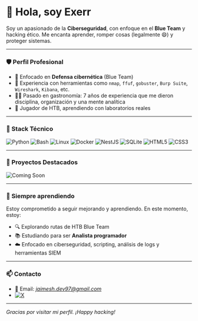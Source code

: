 # 👋 Hola, soy Exerr

Soy un apasionado de la **Ciberseguridad**, con enfoque en el **Blue Team** y hacking ético. Me encanta aprender, romper cosas (legalmente 😄) y proteger sistemas.

---

### 🛡️ Perfil Profesional
- 🎯 Enfocado en **Defensa cibernética** (Blue Team)
- 🧰 Experiencia con herramientas como `nmap`, `ffuf`, `gobuster`, `Burp Suite`, `Wireshark`, `Kibana`, etc.
- 👨‍🍳 Pasado en gastronomía: 7 años de experiencia que me dieron disciplina, organización y una mente analítica
- 🧪 Jugador de HTB, aprendiendo con laboratorios reales

---

### 📌 Stack Técnico
![Python](https://img.shields.io/badge/-Python-05122A?style=flat&logo=python)
![Bash](https://img.shields.io/badge/-Bash-05122A?style=flat&logo=gnu-bash)
![Linux](https://img.shields.io/badge/-Linux-05122A?style=flat&logo=linux)
![Docker](https://img.shields.io/badge/-Docker-05122A?style=flat&logo=docker)
![NestJS](https://img.shields.io/badge/-NestJS-05122A?style=flat&logo=nestjs)
![SQLite](https://img.shields.io/badge/-SQLite-05122A?style=flat&logo=sqlite)
![HTML5](https://img.shields.io/badge/-HTML5-05122A?style=flat&logo=html5)
![CSS3](https://img.shields.io/badge/-CSS3-05122A?style=flat&logo=css3)

---

### 🔭 Proyectos Destacados
![Coming Soon](https://img.shields.io/badge/Coming%20Soon...-black?style=for-the-badge&logo=github)

---

### 🧠 Siempre aprendiendo
Estoy comprometido a seguir mejorando y aprendiendo. En este momento, estoy:
- 🔍 Explorando rutas de HTB Blue Team
- 📚 Estudiando para ser **Analista programador**
- ☁️ Enfocado en ciberseguridad, scripting, análisis de logs y herramientas SIEM

---

### 📫 Contacto
- 📧 Email: *jaimesh.dev97@gmail.com*
- [![X](https://img.shields.io/badge/-X-000000?style=flat&logo=x&logoColor=white)](https://twitter.com/1Freija)


---

_Gracias por visitar mi perfil. ¡Happy hacking!_
